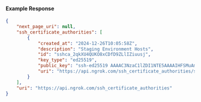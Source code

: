 <!-- Code generated for API Clients. DO NOT EDIT. -->

#### Example Response

```json
{
	"next_page_uri": null,
	"ssh_certificate_authorities": [
		{
			"created_at": "2024-12-26T10:05:58Z",
			"description": "Staging Environment Hosts",
			"id": "sshca_2qkXU4QUKO8xCDfD9ZLlIZiuusj",
			"key_type": "ed25519",
			"public_key": "ssh-ed25519 AAAAC3NzaC1lZDI1NTE5AAAAIHFSMuAmrxDecyv/m/SSqm1ZeKqVsu4yWTDqays2WixA",
			"uri": "https://api.ngrok.com/ssh_certificate_authorities/sshca_2qkXU4QUKO8xCDfD9ZLlIZiuusj"
		}
	],
	"uri": "https://api.ngrok.com/ssh_certificate_authorities"
}
```
